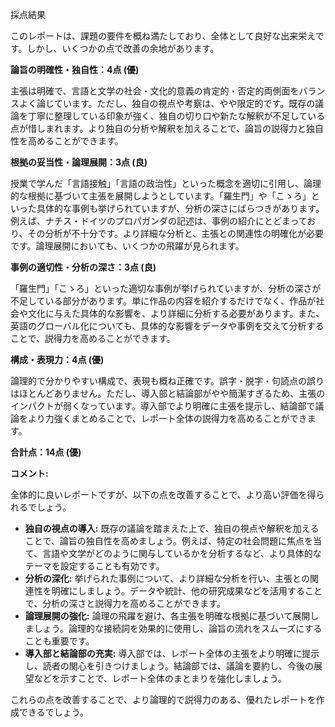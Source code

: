 採点結果

このレポートは、課題の要件を概ね満たしており、全体として良好な出来栄えです。しかし、いくつかの点で改善の余地があります。

**論旨の明確性・独自性：4点 (優)**

主張は明確で、言語と文学の社会・文化的意義の肯定的・否定的両側面をバランスよく論じています。ただし、独自の視点や考察は、やや限定的です。既存の議論を丁寧に整理している印象が強く、独自の切り口や新たな解釈が不足している点が惜しまれます。より独自の分析や解釈を加えることで、論旨の説得力と独自性を高めることができます。


**根拠の妥当性・論理展開：3点 (良)**

授業で学んだ「言語接触」「言語の政治性」といった概念を適切に引用し、論理的な根拠に基づいて主張を展開しようとしています。「羅生門」や「こゝろ」といった具体的な事例も挙げられていますが、分析の深さにばらつきがあります。例えば、ナチス・ドイツのプロパガンダの記述は、事例の紹介にとどまっており、その分析が不十分です。より詳細な分析と、主張との関連性の明確化が必要です。論理展開においても、いくつかの飛躍が見られます。


**事例の適切性・分析の深さ：3点 (良)**

「羅生門」「こゝろ」といった適切な事例が挙げられていますが、分析の深さが不足している部分があります。単に作品の内容を紹介するだけでなく、作品が社会や文化に与えた具体的な影響を、より詳細に分析する必要があります。また、英語のグローバル化についても、具体的な影響をデータや事例を交えて分析することで、説得力を高めることができます。


**構成・表現力：4点 (優)**

論理的で分かりやすい構成で、表現も概ね正確です。誤字・脱字・句読点の誤りはほとんどありません。ただし、導入部と結論部がやや簡潔すぎるため、主張のインパクトが弱くなっています。導入部でより明確に主張を提示し、結論部で議論をより力強くまとめることで、レポート全体の説得力を高めることができます。


**合計点：14点 (優)**

**コメント:**

全体的に良いレポートですが、以下の点を改善することで、より高い評価を得られるでしょう。

* **独自の視点の導入:** 既存の議論を踏まえた上で、独自の視点や解釈を加えることで、論旨の独自性を高めましょう。例えば、特定の社会問題に焦点を当て、言語や文学がどのように関与しているかを分析するなど、より具体的なテーマを設定することも有効です。
* **分析の深化:** 挙げられた事例について、より詳細な分析を行い、主張との関連性を明確にしましょう。データや統計、他の研究成果などを活用することで、分析の深さと説得力を高めることができます。
* **論理展開の強化:** 論理の飛躍を避け、各主張を明確な根拠に基づいて展開しましょう。論理的な接続詞を効果的に使用し、論旨の流れをスムーズにすることも重要です。
* **導入部と結論部の充実:** 導入部では、レポート全体の主張をより明確に提示し、読者の関心を引きつけましょう。結論部では、議論を要約し、今後の展望などを示すことで、レポート全体のまとまりを強化しましょう。


これらの点を改善することで、より論理的で説得力のある、優れたレポートを作成できるでしょう。
